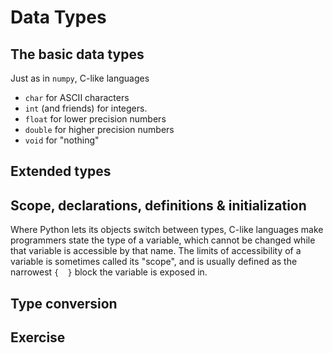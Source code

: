 # Data Types

## The basic data types

Just as in `numpy`, C-like languages 

- `char` for ASCII characters
- `int` (and friends) for integers.
- `float` for lower precision numbers
- `double` for higher precision numbers
- `void` for "nothing"

## Extended types

## Scope, declarations, definitions & initialization 

Where Python lets its objects switch between types, C-like languages make programmers state the type of a variable, which cannot be changed while that variable is accessible by that name. The limits of accessibility of a variable is sometimes called its "scope", and is usually defined as the narrowest `{  }` block the variable is exposed in.

## Type conversion

## Exercise